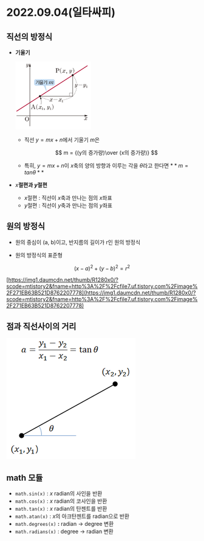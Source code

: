 # 2022.09.04(일타싸피)

## 직선의 방정식

- **기울기**
    
    ![Untitled](./121.png)
    
    - 직선 $y=mx+n$에서 기울기 $m$은
    
    $$
    m = {(y의 증가량)\over (x의 증가량)}
    $$
    
    - 특히, $y=mx+n$이 $x$축의 양의 방향과 이루는 각을 $\theta$라고 한다면
    $**m = tan\theta**$

- $x$**절편과 $y$절편**
    - $x$절편 : 직선이 $x$축과 만나는 점의 $x$좌표
    - $y$절편 : 직선이 $y$축과 만나는 점의 $y$좌표

## 원의 방정식

- 원의 중심이 (a, b)이고, 반지름의 길이가 r인 원의 방정식

- 원의 방정식의 표준형

$$
(x-a)^2 + (y-b)^2 = r^2
$$

[https://img1.daumcdn.net/thumb/R1280x0/?scode=mtistory2&fname=http%3A%2F%2Fcfile7.uf.tistory.com%2Fimage%2F271EB63B521D8762207778](https://img1.daumcdn.net/thumb/R1280x0/?scode=mtistory2&fname=http%3A%2F%2Fcfile7.uf.tistory.com%2Fimage%2F271EB63B521D8762207778)

## 점과 직선사이의 거리

![Untitled](./122.png)

## math 모듈

- `math.sin(x)` : $x$ radian의 사인을 반환
- `math.cos(x)` : $x$ radian의 코사인을 반환
- `math.tan(x)` : $x$ radian의 탄젠트를 반환
- `math.atan(x)` : $x$의 아크탄젠트를 radian으로 반환
- `math.degrees(x)` **:** radian → degree 변환
- `math.radians(x)` : degree → radian 변환